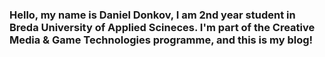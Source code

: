 ### Hello, my name is Daniel Donkov, I am 2nd year student in Breda University of Applied Scineces. I'm part of the Creative Media & Game Technologies programme, and this is my blog!


